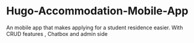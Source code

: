 # Hugo-Accommodation-Mobile-App
An mobile app that makes applying for a student residence easier. With CRUD features , Chatbox and admin side  
